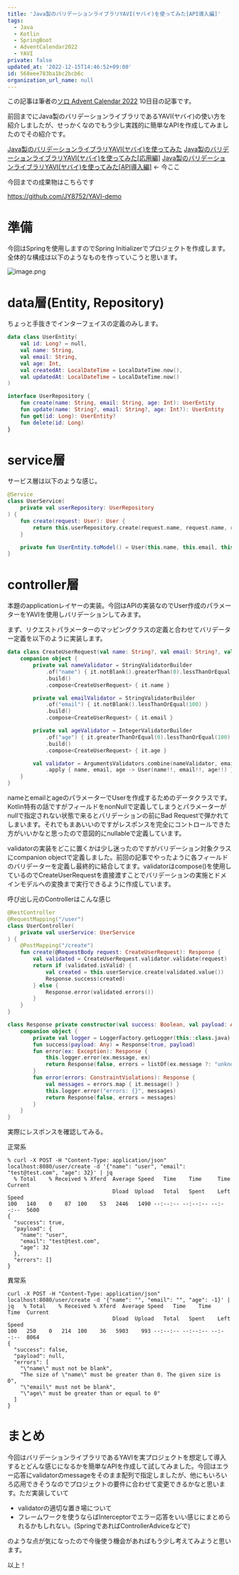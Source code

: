 ```yaml
---
title: 'Java製のバリデーションライブラリYAVI(ヤバイ)を使ってみた[API導入編]'
tags:
  - Java
  - Kotlin
  - SpringBoot
  - AdventCalendar2022
  - YAVI
private: false
updated_at: '2022-12-15T14:46:52+09:00'
id: 568eee783ba1bc2bcb6c
organization_url_name: null
---
```

この記事は筆者の[ソロ Advent Calendar 2022](https://qiita.com/advent-calendar/2022/panda) 10日目の記事です。

前回までにJava製のバリデーションライブラリであるYAVI(ヤバイ)の使い方を紹介しましたが、せっかくなのでもう少し実践的に簡単なAPIを作成してみましたのでその紹介です。

[Java製のバリデーションライブラリYAVI(ヤバイ)を使ってみた](https://qiita.com/JY8752/items/e72d228eb49a42c3cbb0)
[Java製のバリデーションライブラリYAVI(ヤバイ)を使ってみた[応用編]](https://qiita.com/JY8752/items/d59c76c2574d2782088b)
[Java製のバリデーションライブラリYAVI(ヤバイ)を使ってみた[API導入編]](https://qiita.com/JY8752/items/568eee783ba1bc2bcb6c) <- 今ここ

今回までの成果物はこちらです

https://github.com/JY8752/YAVI-demo

# 準備
今回はSpringを使用しますのでSpring Initializerでプロジェクトを作成します。
全体的な構成は以下のようなものを作っていこうと思います。

![image.png](https://qiita-image-store.s3.ap-northeast-1.amazonaws.com/0/551753/a936f365-cb70-5bdc-24e1-da7975191c21.png)


# data層(Entity, Repository)
ちょっと手抜きでインターフェイスの定義のみします。

```kotlin:UserEntity.kt
data class UserEntity(
    val id: Long? = null,
    val name: String,
    val email: String,
    val age: Int,
    val createdAt: LocalDateTime = LocalDateTime.now(),
    val updatedAt: LocalDateTime = LocalDateTime.now()
)
```

```kotlin:UserRepository.kt
interface UserRepository {
    fun create(name: String, email: String, age: Int): UserEntity
    fun update(name: String?, email: String?, age: Int?): UserEntity
    fun get(id: Long): UserEntity?
    fun delete(id: Long)
}
```

# service層
サービス層は以下のような感じ。

```kotlin:UserService.kt
@Service
class UserService(
    private val userRepository: UserRepository
) {
    fun create(request: User): User {
        return this.userRepository.create(request.name, request.name, request.age).toModel()
    }

    private fun UserEntity.toModel() = User(this.name, this.email, this.age)
}
```

# controller層
本題のapplicationレイヤーの実装。今回はAPIの実装なのでUser作成のパラメーターをYAVIを使用しバリデーションしてみます。

まず、リクエストパラメーターのマッピングクラスの定義と合わせてバリデーター定義を以下のように実装します。

```kotlin:UserForm.kt
data class CreateUserRequest(val name: String?, val email: String?, val age: Int?) {
    companion object {
        private val nameValidator = StringValidatorBuilder
            .of("name") { it.notBlank().greaterThan(0).lessThanOrEqual(50) }
            .build()
            .compose<CreateUserRequest> { it.name }

        private val emailValidator = StringValidatorBuilder
            .of("email") { it.notBlank().lessThanOrEqual(100) }
            .build()
            .compose<CreateUserRequest> { it.email }

        private val ageValidator = IntegerValidatorBuilder
            .of("age") { it.greaterThanOrEqual(0).lessThanOrEqual(100) }
            .build()
            .compose<CreateUserRequest> { it.age }

        val validator = ArgumentsValidators.combine(nameValidator, emailValidator, ageValidator)
            .apply { name, email, age -> User(name!!, email!!, age!!) }
    }
}
```
nameとemailとageのパラメーターでUserを作成するためのデータクラスです。Kotlin特有の話ですがフィールドをnonNullで定義してしまうとパラメーターがnullで指定されない状態で来るとバリデーションの前にBad Requestで弾かれてしまいます。それでもまあいいのですがレスポンスを完全にコントロールできた方がいいかなと思ったので意図的にnullableで定義しています。

validatorの実装をどこに置くかは少し迷ったのですがバリデーション対象クラスにcompanion objectで定義しました。前回の記事でやったように各フィールドのバリデーターを定義し最終的に結合してます。validatorはcompose()を使用しているのでCreateUserRequestを直接渡すことでバリデーションの実施とドメインモデルへの変換まで実行できるように作成しています。

呼び出し元のControllerはこんな感じ

```kotlin:UserController.kt
@RestController
@RequestMapping("/user")
class UserController(
    private val userService: UserService
) {
    @PostMapping("/create")
    fun create(@RequestBody request: CreateUserRequest): Response {
        val validated = CreateUserRequest.validator.validate(request)
        return if (validated.isValid) {
            val created = this.userService.create(validated.value())
            Response.success(created)
        } else {
            Response.error(validated.errors())
        }
    }
}

class Response private constructor(val success: Boolean, val payload: Any? = null, val errors: List<String> = emptyList()) {
    companion object {
        private val logger = LoggerFactory.getLogger(this::class.java)
        fun success(payload: Any) = Response(true, payload)
        fun error(ex: Exception): Response {
            this.logger.error(ex.message, ex)
            return Response(false, errors = listOf(ex.message ?: "unknown error..."))
        }
        fun error(errors: ConstraintViolations): Response {
            val messages = errors.map { it.message() }
            this.logger.error("errors: {}", messages)
            return Response(false, errors = messages)
        }
    }
}
```

実際にレスポンスを確認してみる。

正常系
```
% curl -X POST -H "Content-Type: application/json" localhost:8080/user/create -d '{"name": "user", "email": "test@test.com", "age": 32}' | jq
  % Total    % Received % Xferd  Average Speed   Time    Time     Time  Current
                                 Dload  Upload   Total   Spent    Left  Speed
100   140    0    87  100    53   2446   1490 --:--:-- --:--:-- --:--:--  5600
{
  "success": true,
  "payload": {
    "name": "user",
    "email": "test@test.com",
    "age": 32
  },
  "errors": []
}
```

異常系
```
curl -X POST -H "Content-Type: application/json" localhost:8080/user/create -d '{"name": "", "email": "", "age": -1}' | jq   % Total    % Received % Xferd  Average Speed   Time    Time     Time  Current
                                 Dload  Upload   Total   Spent    Left  Speed
100   250    0   214  100    36   5903    993 --:--:-- --:--:-- --:--:--  8064
{
  "success": false,
  "payload": null,
  "errors": [
    "\"name\" must not be blank",
    "The size of \"name\" must be greater than 0. The given size is 0",
    "\"email\" must not be blank",
    "\"age\" must be greater than or equal to 0"
  ]
}
```

# まとめ
今回はバリデーションライブラリであるYAVIを実プロジェクトを想定して導入するとどんな感じになるかを簡単なAPIを作成して試してみました。今回はエラー応答にvalidatorのmessageをそのまま配列で指定しましたが、他にもいろいろ応用できそうなのでプロジェクトの要件に合わせて変更できるかなと思います。ただ実装していて

- validatorの適切な置き場について
- フレームワークを使うならばInterceptorでエラー応答をいい感じにまとめられるかもしれない。(SpringであればControllerAdviceなどで)

のような点が気になったので今後使う機会があればもう少し考えてみようと思います。

以上！
